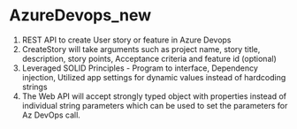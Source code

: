 # AzureDevops_new

1. REST API to create User story or feature in Azure Devops
2. CreateStory will take arguments such as project name, story title, description, story points, Acceptance criteria and feature id (optional)
3. Leveraged SOLID Principles - Program to interface, Dependency injection, Utilized app settings for dynamic values instead of hardcoding strings
4. The Web API will accept strongly typed object with properties instead of individual string parameters which can be used to set the parameters for Az DevOps call.
